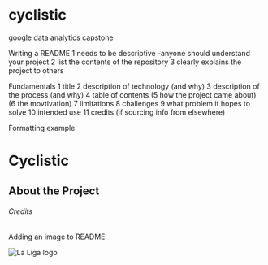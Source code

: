 # cyclistic
google data analytics capstone

Writing a README 
  1 needs to be descriptive
    -anyone should understand your project
  2 list the contents of the repository
  3 clearly explains the project to others

Fundamentals
  1 title
  2 description of technology (and why)
  3 description of the process (and why)
  4 table of contents
  (5 how the project came about)
  (6 the movtivation)
  7 limitations
  8 challenges
  9 what problem it hopes to solve
  10 intended use
  11 credits (if sourcing info from elsewhere)
  

Formatting example
  # Cyclistic

  ## About the Project

  ###### Credits

  Adding an image to README

![La Liga logo](https://cdn.shopify.com/s/files/1/0614/3515/0504/files/Fitwarm_Yorkie_Yorkie_puppy_running_exercise_outdoors_happy_run_3c8b8426-7dbc-4f6b-b951-915c0d1d1772_480x480.jpg?v=1682318319)
